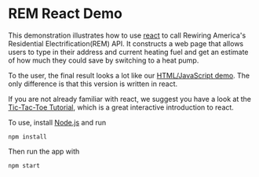 # REM React Demo

This demonstration illustrates how to use [react](https://react.dev/) to call 
Rewiring America's Residential Electrification(REM) API. It constructs a web page
that allows users to type in their address and current heating fuel and get an
estimate of how much they could save by switching to a heat pump.

To the user, the final result looks a lot like our [HTML/JavaScript demo](../www).
The only difference is that this version is written in react.

If you are not already familiar with react, we suggest you have a look
at the [Tic-Tac-Toe Tutorial](https://react.dev/learn/tutorial-tic-tac-toe),
which is a great interactive introduction to react.


To use, install [Node.js](https://nodejs.org/en/) and run
```
npm install
```

Then run the app with
```
npm start
```
